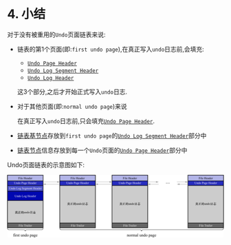 # 4. 小结

对于没有被重用的`Undo`页面链表来说:

- 链表的第1个页面(即:`first undo page`),在真正写入`undo`日志前,会填充:

  - [`Undo Page Header`](https://github.com/rayallen20/howDoesMySQLWork/blob/main/%E7%AC%AC20%E7%AB%A0%20%E5%90%8E%E6%82%94%E4%BA%86%E6%80%8E%E4%B9%88%E5%8A%9E--undo%E6%97%A5%E5%BF%97/5.%20FIL_PAGE_UNDO_LOG%E9%A1%B5%E9%9D%A2.md)
  - [`Undo Log Segment Header`](https://github.com/rayallen20/howDoesMySQLWork/blob/main/%E7%AC%AC20%E7%AB%A0%20%E5%90%8E%E6%82%94%E4%BA%86%E6%80%8E%E4%B9%88%E5%8A%9E--undo%E6%97%A5%E5%BF%97/7.%20Undo%E6%97%A5%E5%BF%97%E7%9A%84%E5%85%B7%E4%BD%93%E5%86%99%E5%85%A5%E8%BF%87%E7%A8%8B/2.%20Undo%20Log%20Segment%20Header.md)
  - [`Undo Log Header`](https://github.com/rayallen20/howDoesMySQLWork/blob/main/%E7%AC%AC20%E7%AB%A0%20%E5%90%8E%E6%82%94%E4%BA%86%E6%80%8E%E4%B9%88%E5%8A%9E--undo%E6%97%A5%E5%BF%97/7.%20Undo%E6%97%A5%E5%BF%97%E7%9A%84%E5%85%B7%E4%BD%93%E5%86%99%E5%85%A5%E8%BF%87%E7%A8%8B/3.%20Undo%20Log%20Header.md)

  这3个部分,之后才开始正式写入`undo`日志.

- 对于其他页面(即:`normal undo page`)来说

    在真正写入`undo`日志前,只会填充[`Undo Page Header`](https://github.com/rayallen20/howDoesMySQLWork/blob/main/%E7%AC%AC20%E7%AB%A0%20%E5%90%8E%E6%82%94%E4%BA%86%E6%80%8E%E4%B9%88%E5%8A%9E--undo%E6%97%A5%E5%BF%97/5.%20FIL_PAGE_UNDO_LOG%E9%A1%B5%E9%9D%A2.md).

- [链表基节点](https://github.com/rayallen20/howDoesMySQLWork/blob/main/%E7%AC%AC20%E7%AB%A0%20%E5%90%8E%E6%82%94%E4%BA%86%E6%80%8E%E4%B9%88%E5%8A%9E--undo%E6%97%A5%E5%BF%97/4.%20%E9%80%9A%E7%94%A8%E9%93%BE%E8%A1%A8%E7%BB%93%E6%9E%84.md)存放到`first undo page`的[`Undo Log Segment Header`](https://github.com/rayallen20/howDoesMySQLWork/blob/main/%E7%AC%AC20%E7%AB%A0%20%E5%90%8E%E6%82%94%E4%BA%86%E6%80%8E%E4%B9%88%E5%8A%9E--undo%E6%97%A5%E5%BF%97/7.%20Undo%E6%97%A5%E5%BF%97%E7%9A%84%E5%85%B7%E4%BD%93%E5%86%99%E5%85%A5%E8%BF%87%E7%A8%8B/2.%20Undo%20Log%20Segment%20Header.md)部分中
- [链表节点](https://github.com/rayallen20/howDoesMySQLWork/blob/main/%E7%AC%AC20%E7%AB%A0%20%E5%90%8E%E6%82%94%E4%BA%86%E6%80%8E%E4%B9%88%E5%8A%9E--undo%E6%97%A5%E5%BF%97/4.%20%E9%80%9A%E7%94%A8%E9%93%BE%E8%A1%A8%E7%BB%93%E6%9E%84.md)信息存放到每一个`Undo`页面的[`Undo Page Header`](https://github.com/rayallen20/howDoesMySQLWork/blob/main/%E7%AC%AC20%E7%AB%A0%20%E5%90%8E%E6%82%94%E4%BA%86%E6%80%8E%E4%B9%88%E5%8A%9E--undo%E6%97%A5%E5%BF%97/5.%20FIL_PAGE_UNDO_LOG%E9%A1%B5%E9%9D%A2.md)部分中

Undo页面链表的示意图如下:

![Undo页面链表示意图](./img/Undo页面链表示意图.jpg)
